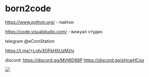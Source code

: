 # born2code

https://www.python.org/ - пайтон

https://code.visualstudio.com/ - вижуал студио

telegram @eComStation

https://t.me/+Lrdv3OFkHXUzMzIy

discord: https://discord.gg/MVt6D88P
https://discord.gg/sHcwHCxp

![](https://lh7-us.googleusercontent.com/wO1k3_9vR1AuZevuPVvr9wqjuFZ55rChH_vgkBl9xtoffrA6JshxloF1bmpPsFriTJlQXUBtb6ztdS_5AlGdGK940ii-ygOaSMwxDZVMGfaH-6nLDJN6sLhFYrNnWLkqeJJOJj9BaKfXY4Ams2I70AF8RwNmnfQi=s2048)
